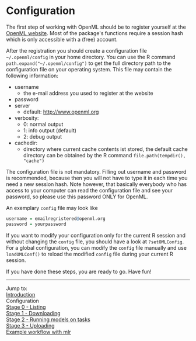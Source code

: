 Configuration
=============

The first step of working with OpenML should be to register yourself at the [OpenML website](http://openml.liacs.nl). Most of the package's functions require a session hash which is only accessible with a (free) account.

After the registration you should create a configuration file `~/.openml/config` in your home directory. You can use the R command `path.expand("~/.openml/config")` to get the full directory path to the configuration file on your operating system. This file may contain the following information:
* username
    * the e-mail address you used to register at the website
* password
* server
    * default: http://www.openml.org 
* verbosity:
    * 0: normal output
    * 1: info output (default)
    * 2: debug output
* cachedir:
    * directory where current cache contents ist stored, the default cache directory can be obtained by the R command `file.path(tempdir(), "cache")`

The configuration file is not mandatory. Filling out username and password is recommended, because then you will not have to type it in each time you need a new session hash. Note however, that basically everybody who has access to your computer can read the configuration file and see your password, so please use this password ONLY for OpenML.

An exemplary `config` file may look like


```r
username = emailregristered@openml.org
password = yourpassword
```

If you want to modify your configuration only for the current R session and without changing the `config` file, you should have a look at `?setOMLConfig`. For a global configuration, you can modify the `config` file manually and use `loadOMLConf()` to reload the modified `config` file during your current R session.

If you have done these steps, you are ready to go. Have fun!

----------------------------------------------------------------------------------------------------
Jump to:    
[Introduction](1-Introduction.md)  
Configuration  
[Stage 0 - Listing](3-Stage-0-Listing.md)  
[Stage 1 - Downloading](4-Stage-1-Downloading.md)  
[Stage 2 - Running models on tasks](5-Stage-2-Running.md)  
[Stage 3 - Uploading](6-Stage-3-Uploading.md)  
[Example workflow with mlr](8-Example-workflow-with-mlr.md)
